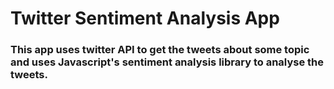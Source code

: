 # Twitter Sentiment Analysis App
### This app uses twitter API to get the tweets about some topic and uses Javascript's sentiment analysis library to analyse the tweets.
